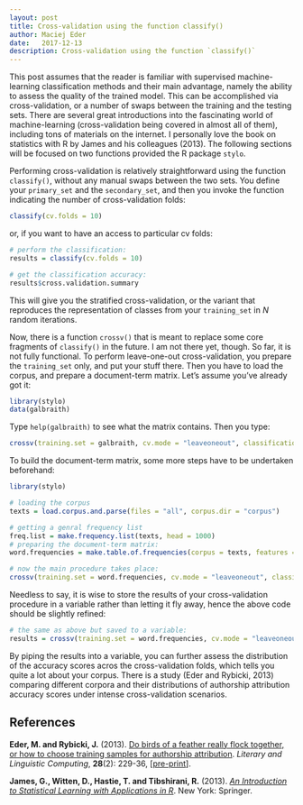 ```yaml
---
layout: post
title: Cross-validation using the function classify()
author: Maciej Eder
date:   2017-12-13
description: Cross-validation using the function `classify()`
---
```




This post assumes that the reader is familiar with supervised
machine-learning classification methods and their main advantage, namely
the ability to assess the quality of the trained model. This can be
accomplished via cross-validation, or a number of swaps between the
training and the testing sets. There are several great introductions
into the fascinating world of machine-learning (cross-validation being
covered in almost all of them), including tons of materials on the
internet. I personally love the book on statistics with R by James and
his colleagues (2013). The following sections will be focused on two
functions provided the R package `stylo`.

Performing cross-validation is relatively straightforward using the
function `classify()`, without any manual swaps between the two sets.
You define your `primary_set` and the `secondary_set`, and then you
invoke the function indicating the number of cross-validation folds:

``` r
classify(cv.folds = 10)
```

or, if you want to have an access to particular cv folds:

``` r
# perform the classification:
results = classify(cv.folds = 10)

# get the classification accuracy:
results$cross.validation.summary
```

This will give you the stratified cross-validation, or the variant that
reproduces the representation of classes from your `training_set` in *N*
random iterations.

Now, there is a function `crossv()` that is meant to replace some core
fragments of `classify()` in the future. I am not there yet, though. So
far, it is not fully functional. To perform leave-one-out
cross-validation, you prepare the `training_set` only, and put your
stuff there. Then you have to load the corpus, and prepare a
document-term matrix. Let’s assume you’ve already got it:

``` r
library(stylo)
data(galbraith)
```

Type `help(galbraith)` to see what the matrix contains. Then you
type:

``` r
crossv(training.set = galbraith, cv.mode = "leaveoneout", classification.method = "svm")
```

To build the document-term matrix, some more steps have to be undertaken
beforehand:

``` r
library(stylo)

# loading the corpus
texts = load.corpus.and.parse(files = "all", corpus.dir = "corpus")

# getting a genral frequency list
freq.list = make.frequency.list(texts, head = 1000)
# preparing the document-term matrix:
word.frequencies = make.table.of.frequencies(corpus = texts, features = freq.list)

# now the main procedure takes place:
crossv(training.set = word.frequencies, cv.mode = "leaveoneout", classification.method = "svm")
```

Needless to say, it is wise to store the results of your
cross-validation procedure in a variable rather than letting it fly
away, hence the above code should be slightly refined:

``` r
# the same as above but saved to a variable:
results = crossv(training.set = word.frequencies, cv.mode = "leaveoneout", classification.method = "svm")
```

By piping the results into a variable, you can further assess the
distribution of the accuracy scores acros the cross-validation folds,
which tells you quite a lot about your corpus. There is a study (Eder
and Rybicki, 2013) comparing different corpora and their distributions
of authorship attribution accuracy scores under intense cross-validation
scenarios.

## References

**Eder, M. and Rybicki, J.** (2013). [Do birds of a feather really flock together, or how to choose training samples for authorship attribution](http://llc.oxfordjournals.org/content/28/2/229). _Literary and Linguistic Computing_, **28**(2): 229-36, [[pre-print](https://github.com/computationalstylistics/preprints/blob/master/Eder-Rybicki_How_to_choose.pdf)].

**James, G., Witten, D., Hastie, T. and Tibshirani, R.** (2013). [_An
Introduction to Statistical Learning with Applications in R_](https://www-bcf.usc.edu/~gareth/ISL/). New York:
Springer.

